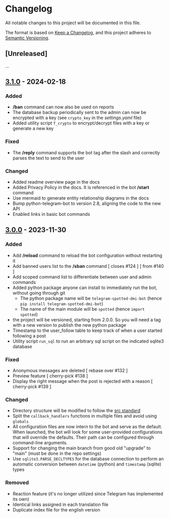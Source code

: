 # Changelog

All notable changes to this project will be documented in this file.

The format is based on [Keep a Changelog](https://keepachangelog.com/en/1.0.0/),
and this project adheres to [Semantic Versioning](https://semver.org/spec/v2.0.0.html).

## [Unreleased]

...

## [3.1.0] - 2024-02-18

### Added

- **/ban** command can now also be used on reports
- The database backup periodically sent to the admin can now be encrypted with a key (see `crypto_key` in the _settings.yaml_ file)
- Added utility script `f_crypto` to encrypt/decrypt files with a key or generate a new key

### Fixed

- The **/reply** command supports the bot tag after the slash and correctly parses the text to send to the user

### Changed

- Added readme overview page in the docs
- Added Privacy Policy in the docs. It is referenced in the bot **/start** command
- Use mermaid to generate entity relationship diagrams in the docs
- Bump python-telegram-bot to version 2.8, aligning the code to the new API
- Enabled links in basic bot commands

## [3.0.0] - 2023-11-30

### Added

- Add **/reload** command to reload the bot configuration without restarting it
- Add banned users list to the **/sban** command [ closes #124 ] [ from #140 ]
- Add scoped command list to differentiate between user and admin commands
- Added python package anyone can install to immediately run the bot, without going through git
  - The python package name will be `telegram-spotted-dmi-bot` (hence `pip install telegram-spotted-dmi-bot`)
  - The name of the main module will be `spotted` (hence `import spotted`)
- the project will be versioned, starting from 2.0.0. So you will need a tag with a new version to publish the new python package
- Timestamp to the user_follow table to keep track of when a user started following a post
- Utility script `run_sql` to run an arbitrary sql script on the indicated sqlite3 database

### Fixed

- Anonymous messages are deleted [ rebase over #132 ]
- Preview feature [ cherry-pick #138 ]
- Display the right message when the post is rejected with a reason [ cherry-pick #139 ]

### Changed

- Directory structure will be modified to follow the [src standard](https://packaging.python.org/en/latest/discussions/src-layout-vs-flat-layout/#src-layout-vs-flat-layout)
- Split the `callback_handlers` functions in multiple files and avoid using `globals`
- All configuration files are now intern to the bot and serve as the default. When launched, the bot will look for some user-provided configurations that will override the defaults. Their path can be configured through command-line arguments.
- Support for changing the main branch from good old "upgrade" to "main" (must be done in the repo settings)
- Use `sqlite3.PARSE_DECLTYPES` for the database connection to perform an automatic conversion between `datetime` (python) and `timestamp` (sqlite) types

### Removed

- Reaction feature (it's no longer utilized since Telegram has implemented its own)
- Identical links assigned in each translation file
- Duplicate index file for the english version

[3.0.0]: https://github.com/UNICT-DMI/Telegram-SpottedDMI-Bot/compare/upgrade...3.0.0
[3.1.0]: https://github.com/UNICT-DMI/Telegram-SpottedDMI-Bot/compare/3.0.0...3.1.0
